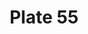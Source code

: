 ---
pid: '55'
an: '6'
title: Plate 55
rev_year: 
_date: 
caption: Belmont dans Belle et Bonne (Théâtre du Vaudeville)
translation: Mme. Belmont in Belle et Bonne (The Two Sisters) at Théâtre du Vaudeville
  on 25 November 1797.
student: Sarah Bigler
keywords: 
permalink: /plates/55/
layout: plate-page
---